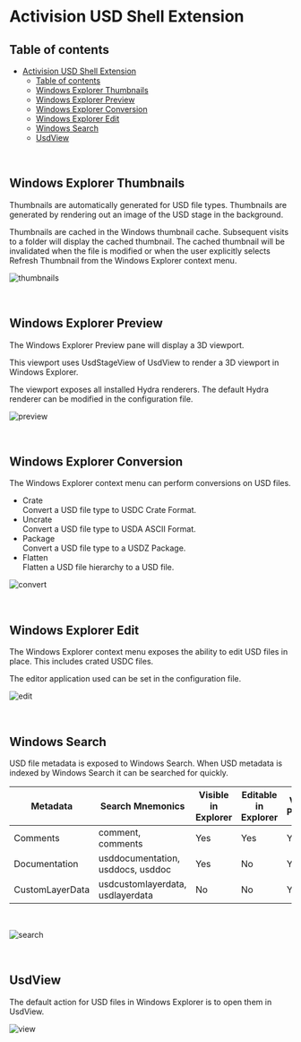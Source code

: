 Activision USD Shell Extension
==============================

Table of contents
-----------------

- [Activision USD Shell Extension](#activision-usd-shell-extension)
  - [Table of contents](#table-of-contents)
  - [Windows Explorer Thumbnails <a name="features-thumbnails"></a>](#windows-explorer-thumbnails-)
  - [Windows Explorer Preview <a name="features-preview"></a>](#windows-explorer-preview-)
  - [Windows Explorer Conversion <a name="features-conversion"></a>](#windows-explorer-conversion-)
  - [Windows Explorer Edit <a name="features-edit"></a>](#windows-explorer-edit-)
  - [Windows Search <a name="features-search"></a>](#windows-search-)
  - [UsdView <a name="features-usdview"></a>](#usdview-)

<BR>  

Windows Explorer Thumbnails <a name="features-thumbnails"></a>
---------------------------

Thumbnails are automatically generated for USD file types. Thumbnails are generated by rendering out an image of the USD stage in the background.

Thumbnails are cached in the Windows thumbnail cache. Subsequent visits to a folder will display the cached thumbnail. The cached thumbnail will be invalidated when the file is modified or when the user explicitly selects Refresh Thumbnail from the Windows Explorer context menu.

![thumbnails][thumbnails]

<BR>  

Windows Explorer Preview <a name="features-preview"></a>
------------------------

The Windows Explorer Preview pane will display a 3D viewport. 

This viewport uses UsdStageView of UsdView to render a 3D viewport in Windows Explorer.

The viewport exposes all installed Hydra renderers. The default Hydra renderer can be modified in the configuration file.

![preview][preview]

<BR>  

Windows Explorer Conversion <a name="features-conversion"></a>
---------------------------

The Windows Explorer context menu can perform conversions on USD files.

* Crate  
  Convert a USD file type to USDC Crate Format.
* Uncrate  
  Convert a USD file type to USDA ASCII Format.
* Package  
  Convert a USD file type to a USDZ Package.
* Flatten  
  Flatten a USD file hierarchy to a USD file.  

![convert][convert]

<BR>  

Windows Explorer Edit <a name="features-edit"></a>
---------------------

The Windows Explorer context menu exposes the ability to edit USD files in place. This includes crated USDC files.

The editor application used can be set in the configuration file.

![edit][edit]

<BR>  

Windows Search <a name="features-search"></a>
--------------

USD file metadata is exposed to Windows Search. When USD metadata is indexed by Windows Search it can be searched for quickly.

| Metadata        | Search Mnemonics                  | Visible in Explorer | Editable in Explorer | Visible in Properties |
| --------------- |-----------------------------------|---------------------|----------------------|-----------------------|
| Comments        | comment, comments                 |                 Yes |                  Yes |                   Yes |
| Documentation   | usddocumentation, usddocs, usddoc |                 Yes |                   No |                   Yes |
| CustomLayerData | usdcustomlayerdata, usdlayerdata  |                  No |                   No |                   Yes |  

<BR>  

![search][search]

<BR>  

UsdView <a name="features-usdview"></a>
-------
The default action for USD files in Windows Explorer is to open them in UsdView.

![view][view]


[thumbnails]:thumbnails.png "Windows Explorer Thumbnails"
[preview]:preview.png "Windows Explorer Preview"
[convert]:usdcat.png "Windows Explorer Format Conversion"
[edit]:edit.png "Windows Explorer Edit"
[search]:search.png "Windows Search"
[view]:usdview.png "UsdView"